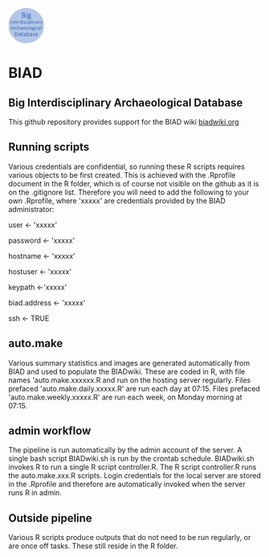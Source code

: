 <a href="http://biadwiki.org/"><img src="tools/logos/BIAD.logo.round.png" alt="BIAD" height="70"/></a>
# BIAD
## Big Interdisciplinary Archaeological Database
This github repository provides support for the BIAD wiki [biadwiki.org](http://biadwiki.org/) 

## Running scripts
Various credentials are confidential, so running these R scripts requires various objects to be first created.
This is achieved with the .Rprofile document in the R folder, which is of course not visible on the github as it is on the .gitignore list.
Therefore you will need to add the following to your own .Rprofile, where 'xxxxx' are credentials provided by the BIAD administrator:

user <- 'xxxxx'

password <- 'xxxxx'

hostname <- 'xxxxx'

hostuser <- 'xxxxx'

keypath <-'xxxxx'

biad.address <- 'xxxxx'

ssh <- TRUE

## auto.make
Various summary statistics and images are generated automatically from BIAD and used to populate the BIADwiki.
These are coded in R, with file names 'auto.make.xxxxxx.R and run on the hosting server regularly. 
Files prefaced 'auto.make.daily.xxxxx.R' are run each day at 07:15.
Files prefaced 'auto.make.weekly.xxxxx.R' are run each week, on Monday morning at 07:15.

## admin workflow
The pipeline is run automatically by the admin account of the server.
A single bash script BIADwiki.sh is run by the crontab schedule. 
BIADwiki.sh invokes R to run a single R script controller.R.
The R script controller.R runs the auto.make.xxx.R scripts.
Login credentials for the local server are stored in the .Rprofile and therefore are automatically invoked when the server runs R in admin.

## Outside pipeline
Various R scripts produce outputs that do not need to be run regularly, or are once off tasks. 
These still reside in the R folder.
